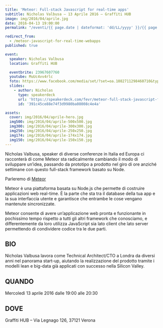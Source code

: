 ```yaml
---
title: 'Meteor: Full-stack Javascript for real-time apps'
subtitle: Nicholas Valbusa – 13 Aprile 2016 – Graffiti HUB
image: img/2016/04/aprile.jpg
date: 2016-04-13 19:00:00
permalink: "/eventi/{{ page.date | dateformat: 'dd/LL/yyyy' }}/{{ page.fileSlug | slug }}/index.html"

redirect_from:
  - /meteor-javascript-for-real-time-webapps
published: true

event:
  speaker: Nicholas Valbusa
  location: Graffiti HUB

  eventbrite: 23967607760
  youtube: MuUc4vv4rlc
  foto: https://www.facebook.com/media/set/?set=oa.1082711298460710&type=3
  slides:
    - author: Nicholas
      type: speakerdeck
      url: 'https://speakerdeck.com/fevr/meteor-full-stack-javascript-for-real-time-apps-from-idea-to-execution-faster'
      id: '391c45ce88e74f3d9980ba08008c4e4a'

assets:
  cover: img/2016/04/aprile-hero.jpg
  img500: img/2016/04/aprile-500x500.jpg
  img300: img/2016/04/aprile-300x300.jpg
  img250: img/2016/04/aprile-250x250.jpg
  img174: img/2016/04/aprile-174x174.jpg
  img150: img/2016/04/aprile-150x150.jpg
---
```


Nicholas Valbusa, speaker di diverse conferenze in Italia ed Europa ci racconterà di come Meteor sta
radicalmente cambiando il modo di sviluppare un’idea, passando da prototipo a prodotto nel giro di ore
anziché settimane con questo full-stack framework basato su Node.

Parleremo di [Meteor](https://www.meteor.com/)

Meteor è una piattaforma basata su Node.js che permette di costruire applicazioni web real-time.
È la parte che sta tra il database della tua app e la sua interfaccia utente e garantisce che entrambe
le cose vengano mantenute sincronizzate.

Meteor consente di avere un’applicazione web pronta e funzionante in pochissimo tempo rispetto a tutti gli
altri framework che conosciamo, e differentemente da loro utilizza JavaScript sia lato client che lato server
permettendo di condividere codice tra le due parti.

## BIO

Nicholas Valbusa lavora come Technical Architect/CTO a Londra da diversi anni nel panorama start-up,
aiutando la realizzazione del prodotto tramite i modelli lean e big-data già applicati con successo
nella Silicon Valley.

## QUANDO

Mercoledì 13 aprile 2016 dalle 19:00 alle 20:30

## DOVE

Graffiti HUB – Via Legnago 126, 37121 Verona
